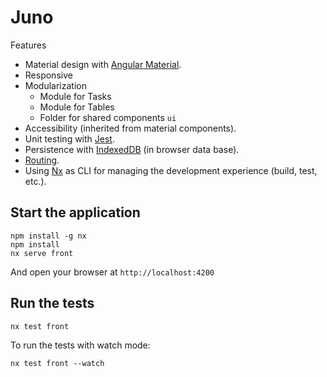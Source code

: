 # Juno

Features

- Material design with [Angular Material](https://material.angular.io/).
- Responsive
- Modularization
  - Module for Tasks
  - Module for Tables
  - Folder for shared components ```ui```
- Accessibility (inherited from material components).
- Unit testing with [Jest](https://jestjs.io).
- Persistence with [IndexedDB](https://developer.mozilla.org/en-US/docs/Web/API/IndexedDB_API) (in browser data base).
- [Routing](https://angular.io/guide/router).
- Using [Nx](https://nx.dev) as CLI for managing the development experience (build, test, etc.). 

## Start the application

```
npm install -g nx
npm install
nx serve front
```

And open your browser at ```http://localhost:4200```

## Run the tests

```
nx test front
```

To run the tests with watch mode:

```
nx test front --watch
```
